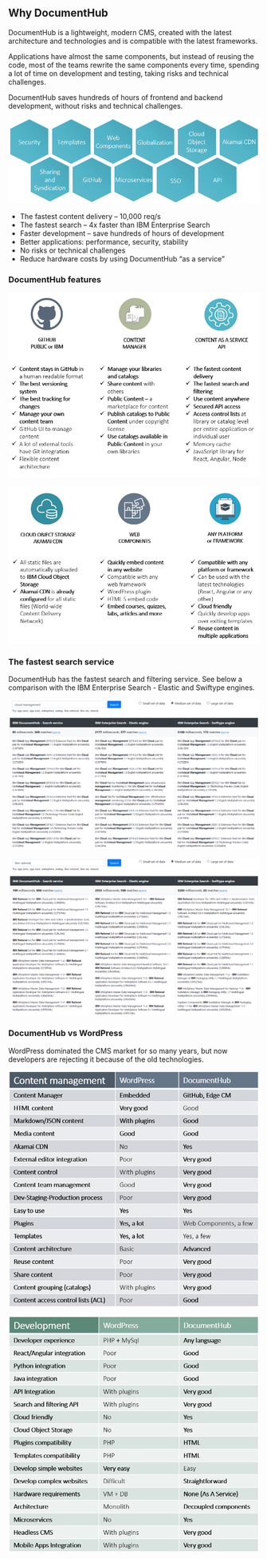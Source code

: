 ## Why DocumentHub

DocumentHub is a lightweight, modern CMS, created with the latest architecture and technologies and is compatible with the latest frameworks. 

Applications have almost the same components, but instead of reusing the code, most of the teams rewrite the same components every time, spending a lot of time on development and testing, taking risks and technical challenges.

DocumentHub saves hundreds of hours of frontend and backend development, without risks and technical challenges.


![Why DocumentHub](_attachments/features1.png)

- The fastest content delivery – 10,000 req/s
- The fastest search – 4x faster than IBM Enterprise Search
- Faster development – save hundreds of hours of development
- Better applications: performance, security, stability
- No risks or technical challenges
- Reduce hardware costs by using DocumentHub “as a service”


### DocumentHub features

![Why DocumentHub](_attachments/why2.png)

![Why DocumentHub](_attachments/why3.png)


### The fastest search service

DocumentHub has the fastest search and filtering service. See below a comparison with the IBM Enterprise Search - Elastic and Swiftype engines.

![Search comparison](_attachments/search1.png)

![Search comparison](_attachments/search2.png)


### DocumentHub vs WordPress

WordPress dominated the CMS market for so many years, but now developers are rejecting it because of the old technologies.

![Why DocumentHub](_attachments/why4.png)

![Why DocumentHub](_attachments/why5.png)
